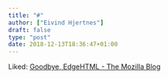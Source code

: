 ```yaml
---
title: "#"
author: ["Eivind Hjertnes"]
draft: false
type: "post"
date: 2018-12-13T18:36:47+01:00
---
```


Liked:
[Goodbye,
EdgeHTML - The Mozilla Blog](https://blog.mozilla.org/blog/2018/12/06/goodbye-edge/)
